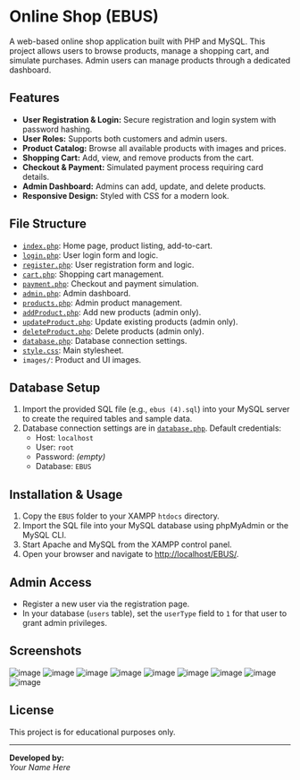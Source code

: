 # Online Shop (EBUS)

A web-based online shop application built with PHP and MySQL. This project allows users to browse products, manage a shopping cart, and simulate purchases. Admin users can manage products through a dedicated dashboard.

## Features

- **User Registration & Login:** Secure registration and login system with password hashing.
- **User Roles:** Supports both customers and admin users.
- **Product Catalog:** Browse all available products with images and prices.
- **Shopping Cart:** Add, view, and remove products from the cart.
- **Checkout & Payment:** Simulated payment process requiring card details.
- **Admin Dashboard:** Admins can add, update, and delete products.
- **Responsive Design:** Styled with CSS for a modern look.

## File Structure

- [`index.php`](index.php): Home page, product listing, add-to-cart.
- [`login.php`](login.php): User login form and logic.
- [`register.php`](register.php): User registration form and logic.
- [`cart.php`](cart.php): Shopping cart management.
- [`payment.php`](payment.php): Checkout and payment simulation.
- [`admin.php`](admin.php): Admin dashboard.
- [`products.php`](products.php): Admin product management.
- [`addProduct.php`](addProduct.php): Add new products (admin only).
- [`updateProduct.php`](updateProduct.php): Update existing products (admin only).
- [`deleteProduct.php`](deleteProduct.php): Delete products (admin only).
- [`database.php`](database.php): Database connection settings.
- [`style.css`](style.css): Main stylesheet.
- `images/`: Product and UI images.

## Database Setup

1. Import the provided SQL file (e.g., `ebus (4).sql`) into your MySQL server to create the required tables and sample data.
2. Database connection settings are in [`database.php`](database.php). Default credentials:
    - Host: `localhost`
    - User: `root`
    - Password: *(empty)*
    - Database: `EBUS`

## Installation & Usage

1. Copy the `EBUS` folder to your XAMPP `htdocs` directory.
2. Import the SQL file into your MySQL database using phpMyAdmin or the MySQL CLI.
3. Start Apache and MySQL from the XAMPP control panel.
4. Open your browser and navigate to [http://localhost/EBUS/](http://localhost/EBUS/).

## Admin Access

- Register a new user via the registration page.
- In your database (`users` table), set the `userType` field to `1` for that user to grant admin privileges.

## Screenshots
![image](https://github.com/user-attachments/assets/110bba32-80e2-4428-9157-3d91f9ff8ab4)
![image](https://github.com/user-attachments/assets/6f7e133c-2be0-478b-9d04-685a82f3cd9c)
![image](https://github.com/user-attachments/assets/6f7e133c-2be0-478b-9d04-685a82f3cd9c)
![image](https://github.com/user-attachments/assets/2b350cc8-4792-46df-8136-76060838309c)
![image](https://github.com/user-attachments/assets/2b350cc8-4792-46df-8136-76060838309c)
![image](https://github.com/user-attachments/assets/6a804e70-7249-41e1-b9e1-30718dd4b9ca)
![image](https://github.com/user-attachments/assets/6a804e70-7249-41e1-b9e1-30718dd4b9ca)
![image](https://github.com/user-attachments/assets/577af508-41c9-478a-a202-fb192b60539f)
![image](https://github.com/user-attachments/assets/577af508-41c9-478a-a202-fb192b60539f)




## License

This project is for educational purposes only.

---

**Developed by:**  
*Your Name Here*
